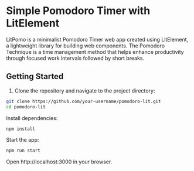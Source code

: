 # Simple Pomodoro Timer with LitElement

LitPomo is a minimalist Pomodoro Timer web app created using LitElement, a lightweight library for building web components. The Pomodoro Technique is a time management method that helps enhance productivity through focused work intervals followed by short breaks.



## Getting Started

1. Clone the repository and navigate to the project directory:

```bash
git clone https://github.com/your-username/pomodoro-lit.git
cd pomodoro-lit
```

Install dependencies:

```bash
npm install
```
Start the app:

```bash
npm run start
```
Open http://localhost:3000 in your browser.